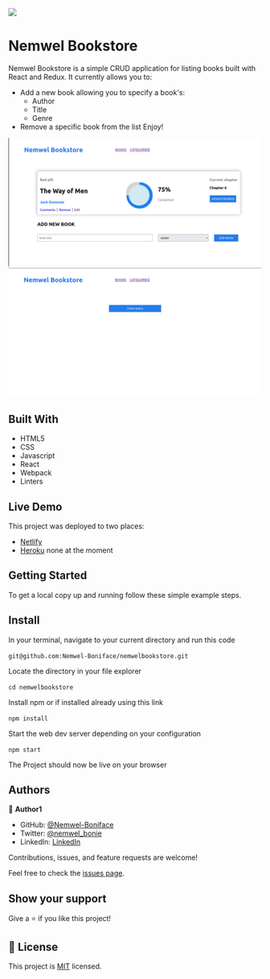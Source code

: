 ![](https://img.shields.io/badge/Microverse-blueviolet)

# Nemwel Bookstore

Nemwel Bookstore is a simple CRUD application for listing books built with React and Redux.
It currently allows you to:
- Add a new book allowing you to specify a book's:
  - Author
  - Title
  - Genre
- Remove a specific book from the list
Enjoy!

![screenshot](./images/bkstorehome.png)
![screenshot](./images/bkstorecat.png)

## Built With

- HTML5
- CSS
- Javascript
- React
- Webpack
- Linters

## Live Demo

This project was deployed to two places:
- [Netlify](https://soft-jelly-193e77.netlify.app/)
- [Heroku]() none at the moment


## Getting Started

To get a local copy up and running follow these simple example steps.

## Install

In your terminal, navigate to your current directory and run this code

`git@github.com:Nemwel-Boniface/nemwelbookstore.git`

Locate the directory in your file explorer

`cd nemwelbookstore`

Install npm or if installed already using this link

`npm install`

Start the web dev server depending on your configuration

`npm start`

The Project should now be live on your browser

## Authors

👤 **Author1**

- GitHub: [@Nemwel-Boniface ](https://github.com/Nemwel-Boniface)
- Twitter: [@nemwel_bonie](https://twitter.com/nemwel_bonie)
- LinkedIn: [LinkedIn](https://www.linkedin.com/in/nemwel-nyandoro-aa1b2620b/)

Contributions, issues, and feature requests are welcome!

Feel free to check the [issues page](https://github.com/Nemwel-Boniface/nemwelbookstore/issues).

## Show your support

Give a ⭐️ if you like this project!
## 📝 License

This project is [MIT](./MIT.md) licensed.

